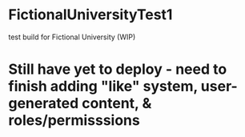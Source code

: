 # FictionalUniversityTest1
 test build for Fictional University (WIP)

# Still have yet to deploy - need to finish adding "like" system, user-generated content, & roles/permisssions
